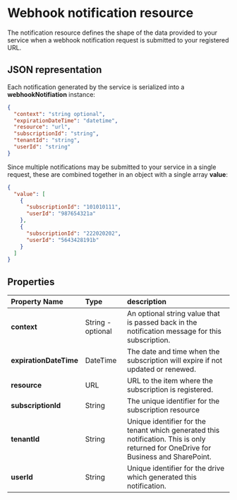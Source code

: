 # Webhook notification resource

The notification resource defines the shape of the data provided to your service
when a webhook notification request is submitted to your registered URL.

## JSON representation

Each notification generated by the service is serialized into a **webhookNotifiation**
instance:

<!-- {
"blockType": "resource",
"@odata.type": "oneDrive.webhookNotifiation",
"optionalProperties": ["context", "tenantId", "expirationDateTime", "resource" ]
} -->
```json
{
  "context": "string optional",
  "expirationDateTime": "datetime",
  "resource": "url",
  "subscriptionId": "string",
  "tenantId": "string",
  "userId": "string"
}
```

Since multiple notifications may be submitted to your service in a single
request, these are combined together in an object with a single array **value**:

<!-- { "blockType": "example", "@odata.type": "oneDrive.webhookNotifiation", isCollection: true } -->
```json
{
  "value": [
    {
      "subscriptionId": "101010111",
      "userId": "987654321a"
    },
    {
      "subscriptionId": "222020202",
      "userId": "5643428191b"
    }
  ]
}
```

## Properties

| Property Name          | Type              | description                                                                                                                         |
|:-----------------------|:------------------|:------------------------------------------------------------------------------------------------------------------------------------|
| **context**            | String - optional | An optional string value that is passed back in the notification message for this subscription.                                     |
| **expirationDateTime** | DateTime          | The date and time when the subscription will expire if not updated or renewed.                                                      |
| **resource**           | URL               | URL to the item where the subscription is registered.                                                                               |
| **subscriptionId**     | String            | The unique identifier for the subscription resource                                                                                 |
| **tenantId**           | String            | Unique identifier for the tenant which generated this notification. This is only returned for OneDrive for Business and SharePoint. |
| **userId**             | String            | Unique identifier for the drive which generated this notification.                                                                  |

<!-- {
  "type": "#page.annotation",
  "description": "Description of the webhook notification message delivered to your service from OneDrive",
  "keywords": "onedrive,webhook,notification,payload",
  "section": "documentation",
  "tocPath": "Resources/Webhook notification"
} -->
